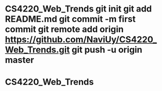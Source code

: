 # CS4220_Web_Trends git init git add README.md git commit -m first commit git remote add origin https://github.com/NaviUy/CS4220_Web_Trends.git git push -u origin master
# CS4220_Web_Trends
